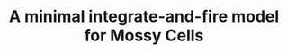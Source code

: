 ---
title: "A minimal integrate-and-fire model for Mossy Cells"
collection: talks
type: conference
venue: "Organization for Computational Neuroscience Meeting CNS*2021, Online."
year: 2021
location: ""
website: https://bit.ly/cns2021poster
---